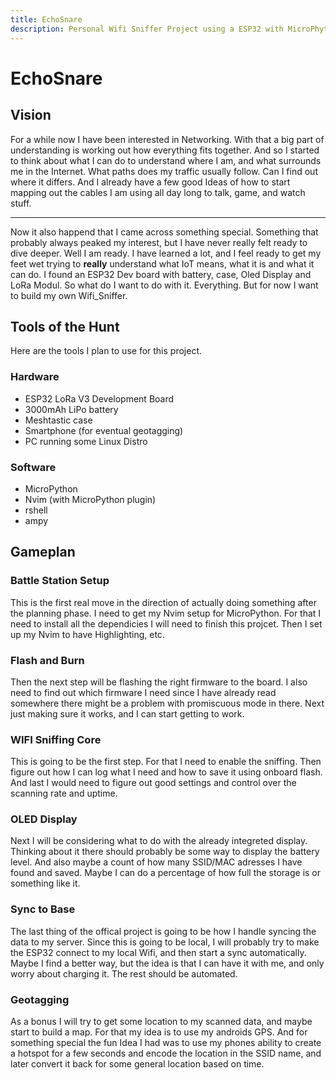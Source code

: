```yaml
---
title: EchoSnare
description: Personal Wifi Sniffer Project using a ESP32 with MicroPhyton
---
```


# EchoSnare

## Vision

For a while now I have been interested in Networking. 
With that a big part of understanding is working out how everything fits together. 
And so I started to think about what I can do to understand where I am, and what surrounds me in the Internet. 
What paths does my traffic usually follow. 
Can I find out where it differs. 
And I already have a few good Ideas of how to start mapping out the cables I am using all day long to talk, game, and watch stuff. 

--- 
Now it also happend that I came across something special. 
Something that probably always peaked my interest, but I have never really felt ready to dive deeper. 
Well I am ready. 
I have learned a lot, and I feel ready to get my feet wet trying to **really** understand what IoT means, what it is and what it can do. 
I found an ESP32 Dev board with battery, case, Oled Display and LoRa Modul. 
So what do I want to do with it. Everything. 
But for now I want to build my own Wifi_Sniffer.

## Tools of the Hunt

Here are the tools I plan to use for this project. 

### Hardware

* ESP32 LoRa V3 Development Board
* 3000mAh LiPo battery
* Meshtastic case
* Smartphone (for eventual geotagging)
* PC running some Linux Distro

### Software

* MicroPython
* Nvim (with MicroPython plugin)
* rshell
* ampy

## Gameplan

### Battle Station Setup

This is the first real move in the direction of actually doing something after the planning phase.
I need to get my Nvim setup for MicroPython.
For that I need to install all the dependicies I will need to finish this projcet.
Then I set up my Nvim to have Highlighting, etc. 

### Flash and Burn

Then the next step will be flashing the right firmware to the board. 
I also need to find out which firmware I need since I have already read somewhere there might be a problem with promiscuous mode in there. 
Next just making sure it works, and I can start getting to work. 

### WIFI Sniffing Core

This is going to be the first step. 
For that I need to enable the sniffing. 
Then figure out how I can log what I need and how to save it using onboard flash. 
And last I would need to figure out good settings and control over the scanning rate and uptime. 

### OLED Display 

Next I will be considering what to do with the already integreted display. 
Thinking about it there should probably be some way to display the battery level. 
And also maybe a count of how many SSID/MAC adresses I have found and saved. 
Maybe I can do a percentage of how full the storage is or something like it. 

### Sync to Base

The last thing of the offical project is going to be how I handle syncing the data to my server. 
Since this is going to be local, I will probably try to make the ESP32 connect to my local Wifi, and then start a sync automatically. 
Maybe I find a better way, but the idea is that I can have it with me, 
and only worry about charging it. 
The rest should be automated. 

### Geotagging

As a bonus I will try to get some location to my scanned data, and maybe start to build a map. 
For that my idea is to use my androids GPS. 
And for something special the fun Idea I had was to use my phones ability to create a hotspot for a few seconds and encode the location in the SSID name, 
and later convert it back for some general location based on time. 

